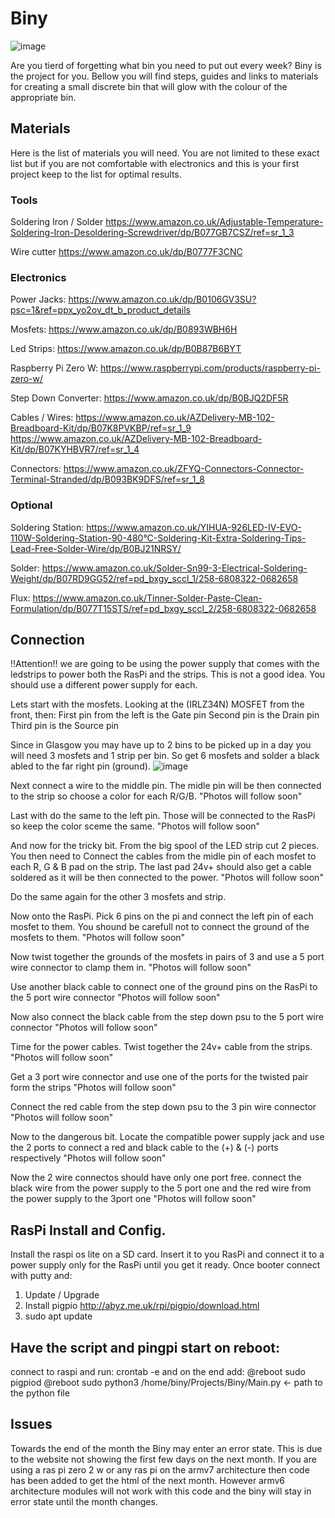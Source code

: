 # Biny

![image](https://user-images.githubusercontent.com/63113549/226167872-260d28a1-489d-4f59-bbd7-c6d886bbbf07.png)


Are you tierd of forgetting what bin you need to put out every week? Biny is the project for you. Bellow you will find steps, guides and links to materials for creating a small discrete bin that will glow with the colour of the appropriate bin. 

## Materials
Here is the list of materials you will need. You are not limited to these exact list but if you are not comfortable with electronics and this is your first project keep to the list for optimal results.

### Tools
Soldering Iron / Solder
https://www.amazon.co.uk/Adjustable-Temperature-Soldering-Iron-Desoldering-Screwdriver/dp/B077GB7CSZ/ref=sr_1_3 

Wire cutter
https://www.amazon.co.uk/dp/B0777F3CNC 

### Electronics
Power Jacks:
https://www.amazon.co.uk/dp/B0106GV3SU?psc=1&ref=ppx_yo2ov_dt_b_product_details

Mosfets:
https://www.amazon.co.uk/dp/B0893WBH6H 

Led Strips:
https://www.amazon.co.uk/dp/B0B87B6BYT 

Raspberry Pi Zero W:
https://www.raspberrypi.com/products/raspberry-pi-zero-w/

Step Down Converter:
https://www.amazon.co.uk/dp/B0BJQ2DF5R 

Cables / Wires:
https://www.amazon.co.uk/AZDelivery-MB-102-Breadboard-Kit/dp/B07K8PVKBP/ref=sr_1_9 
https://www.amazon.co.uk/AZDelivery-MB-102-Breadboard-Kit/dp/B07KYHBVR7/ref=sr_1_4 

Connectors:
https://www.amazon.co.uk/ZFYQ-Connectors-Connector-Terminal-Stranded/dp/B093BK9DFS/ref=sr_1_8

### Optional
Soldering Station:
https://www.amazon.co.uk/YIHUA-926LED-IV-EVO-110W-Soldering-Station-90-480°C-Soldering-Kit-Extra-Soldering-Tips-Lead-Free-Solder-Wire/dp/B0BJ21NRSY/

Solder:
https://www.amazon.co.uk/Solder-Sn99-3-Electrical-Soldering-Weight/dp/B07RD9GG52/ref=pd_bxgy_sccl_1/258-6808322-0682658

Flux:
https://www.amazon.co.uk/Tinner-Solder-Paste-Clean-Formulation/dp/B077T15STS/ref=pd_bxgy_sccl_2/258-6808322-0682658


## Connection
!!Attention!! we are going to be using the power supply that comes with the ledstrips to power both the RasPi and the strips. This is not a good idea. You should use a different power supply for each.

Lets start with the mosfets. 
Looking at the (IRLZ34N) MOSFET from the front, then:
  First pin from the left is the Gate pin
  Second pin is the Drain pin
  Third pin is the Source pin

Since in Glasgow you may have up to 2 bins to be picked up in a day you will need 3 mosfets and 1 strip per bin. So get 6 mosfets and solder a black abled to the far right pin (ground).
![image](https://user-images.githubusercontent.com/63113549/226122561-6bd39d21-73c8-4abd-bef7-2ef9d3e33c21.png)

Next connect a wire to the middle pin. The midle pin will be then connected to the strip so choose a color for each R/G/B.
"Photos will follow soon"

Last with do the same to the left pin. Those will be connected to the RasPi so keep the color sceme the same. 
"Photos will follow soon"

And now for the tricky bit. From the big spool of the LED strip cut 2 pieces. You then need to Connect the cables from the midle pin of each mosfet to each R, G & B pad on the strip. The last pad 24v+ should also get a cable soldered as it will be then connected to the power. 
"Photos will follow soon"

Do the same again for the other 3 mosfets and strip.

Now onto the RasPi. Pick 6 pins on the pi and connect the left pin of each mosfet to them. You shound be carefull not to connect the ground of the mosfets to them.
"Photos will follow soon"

Now twist together the grounds of the mosfets in pairs of 3 and use a 5 port wire connector to clamp them in.
"Photos will follow soon"

Use another black cable to connect one of the ground pins on the RasPi to the 5 port wire connector
"Photos will follow soon"

Now also connect the black cable from the step down psu to the 5 port wire connector
"Photos will follow soon"

Time for the power cables. 
Twist together the 24v+ cable from the strips. 
"Photos will follow soon"

Get a 3 port wire connector and use one of the ports for the twisted pair form the strips
"Photos will follow soon"

Connect the red cable from the step down psu to the 3 pin wire connector
"Photos will follow soon"

Now to the dangerous bit. 
Locate the compatible power supply jack and use the 2 ports to connect a red and black cable to the (+) & (-) ports respectively
"Photos will follow soon"

Now the 2 wire connectos should have only one port free. connect the black wire from the power supply to the 5 port one and the red wire from the power supply to the 3port one
"Photos will follow soon"

## RasPi Install and Config.
Install the raspi os lite on a SD card. 
Insert it to you RasPi and connect it to a power supply only for the RasPi until you get it ready. 
Once booter connect with putty and:
1) Update / Upgrade
2) Install pigpio http://abyz.me.uk/rpi/pigpio/download.html
3) sudo apt update

## Have the script and pingpi start on reboot:
connect to raspi and run: crontab -e 
and on the end add:
@reboot sudo pigpiod
@reboot sudo python3 /home/biny/Projects/Biny/Main.py <- path to the python file

## Issues
Towards the end of the month the Biny may enter an error state. This is due to the website not showing the first few days on the next month. 
If you are using a ras pi zero 2 w or any ras pi on the armv7 architecture then code has been added to get the html of the next month. 
However armv6 architecture modules will not work with this code and the biny will stay in error state until the month changes. 
